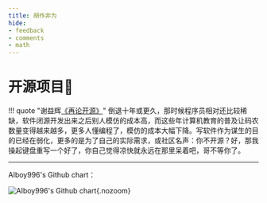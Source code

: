 ```yaml
---
title: 胡作非为
hide:
- feedback
- comments
- math
---
```


# 开源项目🚧

!!! quote "谢益辉[《再论开源》](https://yihui.org/cn/2013/11/open-source-again/)"
	倒退十年或更久，那时候程序员相对还比较稀缺，软件闭源开发出来之后别人模仿的成本高，而这些年计算机教育的普及让码农数量变得越来越多，更多人懂编程了，模仿的成本大幅下降。写软件作为谋生的目的已经在弱化，更多的是为了自己的实际需求，或社区名声：你不开源？好，那我操起键盘重写一个好了，你自己觉得凉快就永远在那里呆着吧，哥不等你了。

<hr>
AIboy996's Github chart：

![AIboy996's Github chart](http://ghchart.rshah.org/AIboy996){.nozoom}